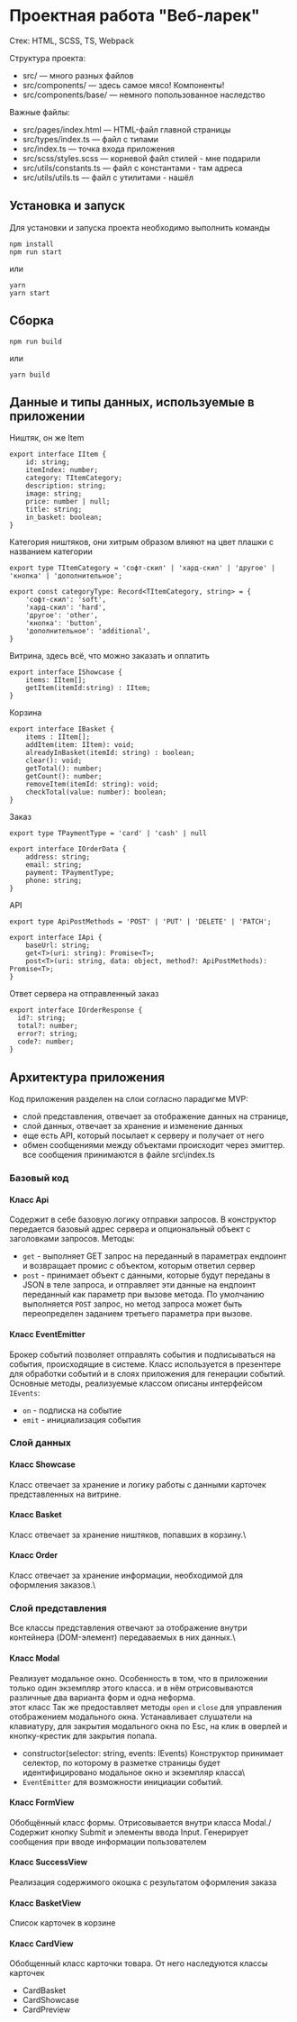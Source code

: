 # Проектная работа "Веб-ларек"

Стек: HTML, SCSS, TS, Webpack

Структура проекта:
- src/ — много разных файлов
- src/components/ — здесь самое мясо! Компоненты!
- src/components/base/ — немного попользованное наследство

Важные файлы:
- src/pages/index.html — HTML-файл главной страницы
- src/types/index.ts — файл с типами
- src/index.ts — точка входа приложения
- src/scss/styles.scss — корневой файл стилей - мне подарили
- src/utils/constants.ts — файл с константами - там адреса
- src/utils/utils.ts — файл с утилитами - нашёл

## Установка и запуск
Для установки и запуска проекта необходимо выполнить команды

```
npm install
npm run start
```

или

```
yarn
yarn start
```
## Сборка

```
npm run build
```

или

```
yarn build
```


## Данные и типы данных, используемые в приложении

Ништяк, он же Item
```
export interface IItem {
    id: string;
    itemIndex: number;
    category: TItemCategory;
    description: string;
    image: string;
    price: number | null;
    title: string;
    in_basket: boolean;
}
```

Категория ништяков, они хитрым образом влияют на цвет плашки с названием категории
```
export type TItemCategory = 'софт-скил' | 'хард-скил' | 'другое' | 'кнопка' | 'дополнительное';

export const categoryType: Record<TItemCategory, string> = {
    'софт-скил': 'soft',
    'хард-скил': 'hard',
    'другое': 'other',
    'кнопка': 'button',
    'дополнительное': 'additional',
}
```

Витрина, здесь всё, что можно заказать и оплатить
```
export interface IShowcase {
    items: IItem[];
    getItem(itemId:string) : IItem;
}
```

Корзина
```
export interface IBasket {
    items : IItem[];
    addItem(item: IItem): void;
    alreadyInBasket(itemId: string) : boolean;
    clear(): void;
    getTotal(): number;
    getCount(): number;
    removeItem(itemId: string): void;
    checkTotal(value: number): boolean;
}
```

Заказ
```
export type TPaymentType = 'card' | 'cash' | null

export interface IOrderData {
    address: string;
    email: string;
    payment: TPaymentType;
    phone: string;
}
```
API
```
export type ApiPostMethods = 'POST' | 'PUT' | 'DELETE' | 'PATCH';

export interface IApi {
    baseUrl: string;
    get<T>(uri: string): Promise<T>;
    post<T>(uri: string, data: object, method?: ApiPostMethods): Promise<T>;
}
```
Ответ сервера на отправленный заказ
```
export interface IOrderResponse {
  id?: string;
  total?: number;
  error?: string;
  code?: number;
}
```


## Архитектура приложения

Код приложения разделен на слои согласно парадигме MVP: 
- слой представления, отвечает за отображение данных на странице, 
- слой данных, отвечает за хранение и изменение данных
- еще есть API, который посылает к серверу и получает от него
- обмен сообщениями между объектами происходит через эмиттер. все сообщения принимаются в файле src\index.ts

### Базовый код

#### Класс Api
Содержит в себе базовую логику отправки запросов. В конструктор передается базовый адрес сервера и опциональный объект с заголовками запросов.
Методы: 
- `get` - выполняет GET запрос на переданный в параметрах ендпоинт и возвращает промис с объектом, которым ответил сервер
- `post` - принимает объект с данными, которые будут переданы в JSON в теле запроса, и отправляет эти данные на ендпоинт переданный как параметр при вызове метода. По умолчанию выполняется `POST` запрос, но метод запроса может быть переопределен заданием третьего параметра при вызове.

#### Класс EventEmitter
Брокер событий позволяет отправлять события и подписываться на события, происходящие в системе. Класс используется в презентере для обработки событий и в слоях приложения для генерации событий.  
Основные методы, реализуемые классом описаны интерфейсом `IEvents`:
- `on` - подписка на событие
- `emit` - инициализация события

### Слой данных

#### Класс Showcase
Класс отвечает за хранение и логику работы с данными карточек представленных на витрине.

#### Класс Basket
Класс отвечает за хранение ништяков, попавших в корзину.\

#### Класс Order
Класс отвечает за хранение информации, необходимой для оформления заказов.\

### Слой представления
Все классы представления отвечают за отображение внутри контейнера (DOM-элемент) передаваемых в них данных.\

#### Класс Modal
Реализует модальное окно. Особенность в том, что в приложении только один экземпляр этого класса. и в нём отрисовываются различные два варианта форм и одна неформа.\
этот класс Так же предоставляет методы `open` и `close` для управления отображением модального окна. Устанавливает слушатели на клавиатуру, для закрытия модального окна по Esc, на клик в оверлей и кнопку-крестик для закрытия попапа.  
- constructor(selector: string, events: IEvents) Конструктор принимает селектор, по которому в разметке страницы будет идентифицировано модальное окно и экземпляр класса\
- `EventEmitter` для возможности инициации событий.


#### Класс FormView
Обобщённый класс формы. Отрисовывается внутри класса Modal./ 
Содержит кнопку Submit и элементы ввода Input. Генерирует сообщения при вводе информации пользователем

#### Класс SuccessView
Реализация содержимого окошка с результатом оформления заказа

#### Класс BasketView
Список карточек в корзине

#### Класс CardView
Обобщенный класс карточки товара. От него наследуются классы карточек
- CardBasket
- CardShowcase
- CardPreview

